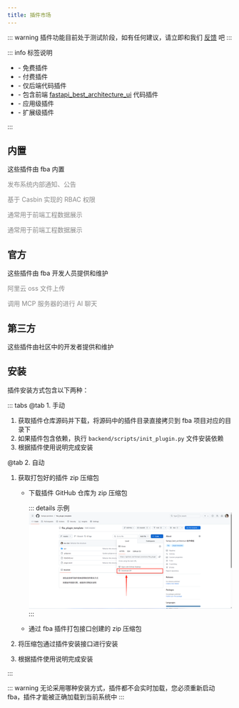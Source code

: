 ```yaml
---
title: 插件市场
---
```


::: warning
插件功能目前处于测试阶段，如有任何建议，请立即和我们 [反馈](https://discord.com/channels/1185035164577972344/1349951379560599572)
吧
:::

::: info 标签说明

- <Badge type="info" text="free" /> - 免费插件
- <Badge type="danger" text="pay" /> - 付费插件
- <Badge type="tip" text="fba" /> - 仅后端代码插件
- <Badge text="fba_ui" color="#8e5cd9" bg-color="rgba(159, 122, 234, 0.16)"/> - 包含前端 [fastapi_best_architecture_ui](https://github.com/fastapi-practices/fastapi_best_architecture_ui) 代码插件 <Badge type="warning" text="暂无此计划" />
- <Badge text="app" color="#ff9900"/> - 应用级插件
- <Badge text="extra" color="#11aa00"/> - 扩展级插件

:::

## 内置

这些插件由 fba 内置

<CardGrid>
  <Card icon="fe:notice-active" title="通知公告">
    <p style="color: #898989;">发布系统内部通知、公告</p>
    <span>
    <Badge type="info" text="free" />
    <Badge type="tip" text="fba" />
    <Badge text="extra" color="#11aa00"/>
    </span>
  </Card>
  <Card icon="charm:shield-keyhole" title="Casbin-RBAC">
    <p style="color: #898989;">基于 Casbin 实现的 RBAC 权限</p>
    <span>
    <Badge type="info" text="free" />
    <Badge type="tip" text="fba" />
    <Badge text="extra" color="#11aa00"/>
    </span>
  </Card>
  <Card icon="icon-park-outline:config" title="参数配置">
    <p style="color: #898989;">通常用于前端工程数据展示</p>
    <span>
    <Badge type="info" text="free" />
    <Badge type="tip" text="fba" />
    <Badge text="extra" color="#11aa00"/>
    </span>
  </Card>
  <Card icon="fluent-mdl2:dictionary" title="数据字典">
    <p style="color: #898989;">通常用于前端工程数据展示</p>
    <span>
    <Badge type="info" text="free" />
    <Badge type="tip" text="fba" />
    <Badge text="extra" color="#11aa00"/>
    </span>
  </Card>
</CardGrid>

## 官方

这些插件由 fba 开发人员提供和维护

<CardGrid>
  <LinkCard icon="ant-design:aliyun-outlined" title="阿里云 oss" href="https://github.com/fastapi-practices/fba_aliyun_oss">
    <p style="color: #898989;">阿里云 oss 文件上传</p>
    <span>
    <Badge type="info" text="free" />
    <Badge type="tip" text="fba" />
    <Badge text="extra" color="#11aa00"/>
    </span>
  </LinkCard>
  <LinkCard icon="streamline:ai-prompt-spark" title="MCP ChatGPT" href="https://github.com/fastapi-practices/fba_mcp">
    <p style="color: #898989;">调用 MCP 服务器的进行 AI 聊天</p>
    <span>
    <Badge type="info" text="free" />
    <Badge type="tip" text="fba" />
    <Badge text="extra" color="#11aa00"/>
    </span>
  </LinkCard>
</CardGrid>

## 第三方

这些插件由社区中的开发者提供和维护

<CardGrid>
  <Card title="无">
  </Card>
</CardGrid>

## 安装

插件安装方式包含以下两种：

::: tabs
@tab 1. 手动

1. 获取插件仓库源码并下载，将源码中的插件目录直接拷贝到 fba 项目对应的目录下
2. 如果插件包含依赖，执行 `backend/scripts/init_plugin.py` 文件安装依赖
3. 根据插件使用说明完成安装

@tab 2. 自动

1. 获取打包好的插件 zip 压缩包 <Badge type="warning" text="二选一" />

   - 下载插件 GitHub 仓库为 zip 压缩包

     ::: details 示例
     ![cg1](/images/plugin_zip.png)
     :::

   - 通过 fba 插件打包接口创建的 zip 压缩包

2. 将压缩包通过插件安装接口进行安装
3. 根据插件使用说明完成安装

:::

::: warning
无论采用哪种安装方式，插件都不会实时加载，您必须重新启动 fba，插件才能被正确加载到当前系统中
:::
